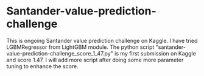 # Santander-value-prediction-challenge
This is ongoing Santander value prediction challenge on Kaggle. I have tried LGBMRegressor from LightGBM module. The python script "santander-value-prediction-challenge_score_1_47.py" is my first submission on Kaggle and score 1.47. I will add more script after doing some more parameter tuning to enhance the score. 
